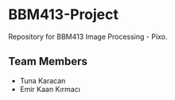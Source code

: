 # BBM413-Project
Repository for BBM413 Image Processing - Pixo.

## Team Members
* Tuna Karacan
* Emir Kaan Kırmacı
